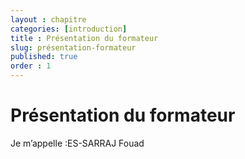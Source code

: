 ```yaml
---
layout : chapitre
categories: [introduction]
title : Présentation du formateur 
slug: présentation-formateur
published: true
order : 1
---
```

# Présentation du formateur

Je m’appelle :ES-SARRAJ Fouad
